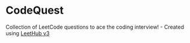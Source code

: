 # CodeQuest
Collection of LeetCode questions to ace the coding interview! - Created using [LeetHub v3](https://github.com/raphaelheinz/LeetHub-3.0)
